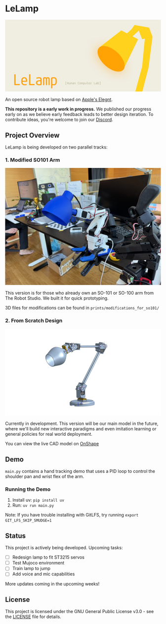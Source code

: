 # LeLamp

![LeLamp Banner](./images/Banner.png)

An open source robot lamp based on [Apple's Elegnt](https://machinelearning.apple.com/research/elegnt-expressive-functional-movement).

**This repository is a early work in progress.** We published our progress early on as we believe early feedback leads to better design iteration. To contribute ideas, you're welcome to join our [Discord](https://discord.com/invite/48pfGZwP).

## Project Overview

LeLamp is being developed on two parallel tracks:

### **1. Modified SO101 Arm**

![Modified SO101](./images/ModifiedSo.jpeg)

This version is for those who already own an SO-101 or SO-100 arm from The Robot Studio. We built it for quick prototyping.

3D files for modifications can be found in `prints/modifications_for_so101/`

### **2. From Scratch Design**

![LeLamp](./images/LeLamp.png)

Currently in development. This version will be our main model in the future, where we'll build new interactive paradigms and even imitation learning or general policies for real world deployment.

You can view the live CAD model on [OnShape](https://cad.onshape.com/documents/7ff6d1fd85a1383ea9f71557/w/b399d2ceb47c6775362882dc/e/14b04feff73ad1eb6f6b1f57?renderMode=0&uiState=688fc0a88a82666976c1a86f)

## Demo

`main.py` contains a hand tracking demo that uses a PID loop to control the shoulder pan and wrist flex of the arm.

### Running the Demo

1. Install uv: `pip install uv`
2. Run: `uv run main.py`

Note: If you have trouble installing with GitLFS, try running `export GIT_LFS_SKIP_SMUDGE=1`

## Status

This project is actively being developed. Upcoming tasks:

- [ ] Redesign lamp to fit ST3215 servos
- [ ] Test Mujoco environment
- [ ] Train lamp to jump
- [ ] Add voice and mic capabilities

More updates coming in the upcoming weeks!

## License

This project is licensed under the GNU General Public License v3.0 - see the [LICENSE](LICENSE) file for details.
